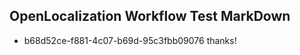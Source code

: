 ## OpenLocalization Workflow Test MarkDown
* b68d52ce-f881-4c07-b69d-95c3fbb09076 thanks!

<!--HONumber=Aug16_HO4-->


